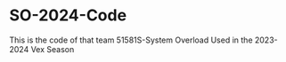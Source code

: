 # SO-2024-Code
This is the code of that team 51581S-System Overload Used in the 2023-2024 Vex Season
